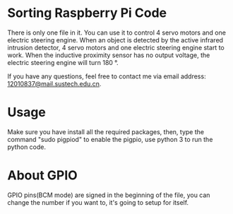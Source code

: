 # Sorting Raspberry Pi Code
There is only one file in it. You can use it to control 4 servo motors and one electric steering engine. When an object is detected by the active infrared intrusion detector, 4 servo motors and one electric steering engine start to work. When the inductive proximity sensor has no output voltage, the electric steering engine will turn 180 °. 

If you have any questions, feel free to contact me via email address: 12010837@mail.sustech.edu.cn.

# Usage
 Make sure you have install all the required packages, then, type the command "sudo pigpiod" to enable the pigpio, use python 3 to run the python code.

# About GPIO
GPIO pins(BCM mode) are signed in the beginning of the file, you can change the number if you want to, it's going to setup for itself.

